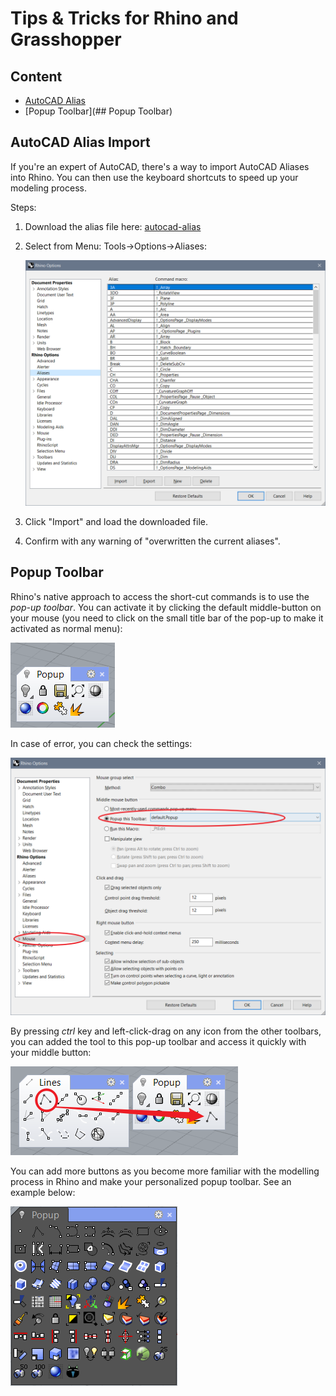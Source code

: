 # Tips & Tricks for Rhino and Grasshopper 

## Content

- [AutoCAD Alias](##autocad-alias-import)
- [Popup Toolbar](## Popup Toolbar)



## AutoCAD Alias Import

If you're an expert of AutoCAD, there's a way to import AutoCAD Aliases into Rhino. You can then use the keyboard shortcuts to speed up your modeling process.

Steps:

1. Download the alias file here: [autocad-alias](./doc/AutoCAD_alias_for_Rhino.txt)

2. Select from Menu: Tools->Options->Aliases:

   ![Aliases Import Window](.\doc\Rhino_17_AutoCAD_Alias.png)

3. Click "Import" and load the downloaded file.

4. Confirm with any warning of "overwritten the current aliases".

## Popup Toolbar

Rhino's native approach to access the short-cut commands is to use the *pop-up toolbar*. You can activate it by clicking the default middle-button on your mouse (you need to click on the small title bar of the pop-up to make it activated as normal menu):

![Pop-up Toolbar](./doc/Rhino_26_popupToolbar.png)

In case of error, you can check the settings:

![Pop-up toolbar Setting](./doc/Rhino_25_popupSetting.png)

By pressing *ctrl* key and left-click-drag on any icon from the other toolbars, you can added the tool to this pop-up toolbar and access it quickly with your middle button:

![Add a button to the pop-up toolbar](./doc/Rhino_27_popupAddButtion.png)

You can add more buttons as you become more familiar with the modelling process in Rhino and make your personalized popup toolbar. See an example below:

![An example of a customized popup toolbar](./doc/Rhino_28_popupExample.png)